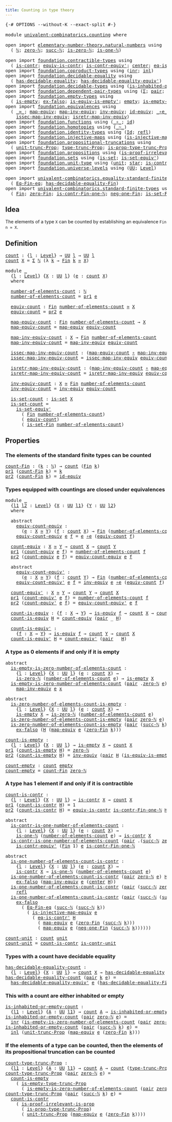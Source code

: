```yaml
---
title: Counting in type theory
---
```


<pre class="Agda"><a id="49" class="Symbol">{-#</a> <a id="53" class="Keyword">OPTIONS</a> <a id="61" class="Pragma">--without-K</a> <a id="73" class="Pragma">--exact-split</a> <a id="87" class="Symbol">#-}</a>

<a id="92" class="Keyword">module</a> <a id="99" href="univalent-combinatorics.counting.html" class="Module">univalent-combinatorics.counting</a> <a id="132" class="Keyword">where</a>

<a id="139" class="Keyword">open</a> <a id="144" class="Keyword">import</a> <a id="151" href="elementary-number-theory.natural-numbers.html" class="Module">elementary-number-theory.natural-numbers</a> <a id="192" class="Keyword">using</a>
  <a id="200" class="Symbol">(</a> <a id="202" href="elementary-number-theory.natural-numbers.html#1458" class="Datatype">ℕ</a><a id="203" class="Symbol">;</a> <a id="205" href="elementary-number-theory.natural-numbers.html#1479" class="InductiveConstructor">zero-ℕ</a><a id="211" class="Symbol">;</a> <a id="213" href="elementary-number-theory.natural-numbers.html#1492" class="InductiveConstructor">succ-ℕ</a><a id="219" class="Symbol">;</a> <a id="221" href="elementary-number-theory.natural-numbers.html#1756" class="Function">is-zero-ℕ</a><a id="230" class="Symbol">;</a> <a id="232" href="elementary-number-theory.natural-numbers.html#2001" class="Function">is-one-ℕ</a><a id="240" class="Symbol">)</a>

<a id="243" class="Keyword">open</a> <a id="248" class="Keyword">import</a> <a id="255" href="foundation.contractible-types.html" class="Module">foundation.contractible-types</a> <a id="285" class="Keyword">using</a>
  <a id="293" class="Symbol">(</a> <a id="295" href="foundation-core.contractible-types.html#1006" class="Function">is-contr</a><a id="303" class="Symbol">;</a> <a id="305" href="foundation-core.contractible-types.html#4311" class="Function">equiv-is-contr</a><a id="319" class="Symbol">;</a> <a id="321" href="foundation-core.contractible-types.html#3813" class="Function">is-contr-equiv&#39;</a><a id="336" class="Symbol">;</a> <a id="338" href="foundation-core.contractible-types.html#1098" class="Function">center</a><a id="344" class="Symbol">;</a> <a id="346" href="foundation-core.contractible-types.html#1187" class="Function">eq-is-contr&#39;</a><a id="358" class="Symbol">)</a>
<a id="360" class="Keyword">open</a> <a id="365" class="Keyword">import</a> <a id="372" href="foundation.coproduct-types.html" class="Module">foundation.coproduct-types</a> <a id="399" class="Keyword">using</a> <a id="405" class="Symbol">(</a><a id="406" href="foundation.coproduct-types.html#1276" class="InductiveConstructor">inr</a><a id="409" class="Symbol">;</a> <a id="411" href="foundation.coproduct-types.html#1253" class="InductiveConstructor">inl</a><a id="414" class="Symbol">)</a>
<a id="416" class="Keyword">open</a> <a id="421" class="Keyword">import</a> <a id="428" href="foundation.decidable-equality.html" class="Module">foundation.decidable-equality</a> <a id="458" class="Keyword">using</a>
  <a id="466" class="Symbol">(</a> <a id="468" href="foundation.decidable-equality.html#1799" class="Function">has-decidable-equality</a><a id="490" class="Symbol">;</a> <a id="492" href="foundation.decidable-equality.html#4824" class="Function">has-decidable-equality-equiv&#39;</a><a id="521" class="Symbol">)</a>
<a id="523" class="Keyword">open</a> <a id="528" class="Keyword">import</a> <a id="535" href="foundation.decidable-types.html" class="Module">foundation.decidable-types</a> <a id="562" class="Keyword">using</a> <a id="568" class="Symbol">(</a><a id="569" href="foundation.decidable-types.html#2200" class="Function">is-inhabited-or-empty</a><a id="590" class="Symbol">)</a>
<a id="592" class="Keyword">open</a> <a id="597" class="Keyword">import</a> <a id="604" href="foundation.dependent-pair-types.html" class="Module">foundation.dependent-pair-types</a> <a id="636" class="Keyword">using</a> <a id="642" class="Symbol">(</a><a id="643" href="foundation-core.dependent-pair-types.html#515" class="Record">Σ</a><a id="644" class="Symbol">;</a> <a id="646" href="foundation-core.dependent-pair-types.html#588" class="InductiveConstructor">pair</a><a id="650" class="Symbol">;</a> <a id="652" href="foundation-core.dependent-pair-types.html#605" class="Field">pr1</a><a id="655" class="Symbol">;</a> <a id="657" href="foundation-core.dependent-pair-types.html#617" class="Field">pr2</a><a id="660" class="Symbol">)</a>
<a id="662" class="Keyword">open</a> <a id="667" class="Keyword">import</a> <a id="674" href="foundation.empty-types.html" class="Module">foundation.empty-types</a> <a id="697" class="Keyword">using</a>
  <a id="705" class="Symbol">(</a> <a id="707" href="foundation-core.empty-types.html#1228" class="Function">is-empty</a><a id="715" class="Symbol">;</a> <a id="717" href="foundation-core.empty-types.html#1160" class="Function">ex-falso</a><a id="725" class="Symbol">;</a> <a id="727" href="foundation-core.empty-types.html#1986" class="Function">is-equiv-is-empty&#39;</a><a id="745" class="Symbol">;</a> <a id="747" href="foundation-core.empty-types.html#1057" class="Datatype">empty</a><a id="752" class="Symbol">;</a> <a id="754" href="foundation.empty-types.html#2474" class="Function">is-empty-type-trunc-Prop</a><a id="778" class="Symbol">)</a>
<a id="780" class="Keyword">open</a> <a id="785" class="Keyword">import</a> <a id="792" href="foundation.equivalences.html" class="Module">foundation.equivalences</a> <a id="816" class="Keyword">using</a>
  <a id="824" class="Symbol">(</a> <a id="826" href="foundation-core.equivalences.html#1621" class="Function Operator">_≃_</a><a id="829" class="Symbol">;</a> <a id="831" href="foundation-core.equivalences.html#1821" class="Function">map-equiv</a><a id="840" class="Symbol">;</a> <a id="842" href="foundation-core.equivalences.html#5036" class="Function">map-inv-equiv</a><a id="855" class="Symbol">;</a> <a id="857" href="foundation-core.equivalences.html#5721" class="Function">inv-equiv</a><a id="866" class="Symbol">;</a> <a id="868" href="foundation-core.equivalences.html#2494" class="Function">id-equiv</a><a id="876" class="Symbol">;</a> <a id="878" href="foundation-core.equivalences.html#7869" class="Function Operator">_∘e_</a><a id="882" class="Symbol">;</a> <a id="884" href="foundation-core.equivalences.html#1556" class="Function">is-equiv</a><a id="892" class="Symbol">;</a>
    <a id="898" href="foundation-core.equivalences.html#5119" class="Function">issec-map-inv-equiv</a><a id="917" class="Symbol">;</a> <a id="919" href="foundation-core.equivalences.html#5251" class="Function">isretr-map-inv-equiv</a><a id="939" class="Symbol">)</a>
<a id="941" class="Keyword">open</a> <a id="946" class="Keyword">import</a> <a id="953" href="foundation.functions.html" class="Module">foundation.functions</a> <a id="974" class="Keyword">using</a> <a id="980" class="Symbol">(</a><a id="981" href="foundation-core.functions.html#420" class="Function Operator">_∘_</a><a id="984" class="Symbol">;</a> <a id="986" href="foundation-core.functions.html#322" class="Function">id</a><a id="988" class="Symbol">)</a>
<a id="990" class="Keyword">open</a> <a id="995" class="Keyword">import</a> <a id="1002" href="foundation.homotopies.html" class="Module">foundation.homotopies</a> <a id="1024" class="Keyword">using</a> <a id="1030" class="Symbol">(</a><a id="1031" href="foundation-core.homotopies.html#627" class="Function Operator">_~_</a><a id="1034" class="Symbol">)</a>
<a id="1036" class="Keyword">open</a> <a id="1041" class="Keyword">import</a> <a id="1048" href="foundation.identity-types.html" class="Module">foundation.identity-types</a> <a id="1074" class="Keyword">using</a> <a id="1080" class="Symbol">(</a><a id="1081" href="foundation-core.identity-types.html#1767" class="Datatype">Id</a><a id="1083" class="Symbol">;</a> <a id="1085" href="foundation-core.identity-types.html#1820" class="InductiveConstructor">refl</a><a id="1089" class="Symbol">)</a>
<a id="1091" class="Keyword">open</a> <a id="1096" class="Keyword">import</a> <a id="1103" href="foundation.injective-maps.html" class="Module">foundation.injective-maps</a> <a id="1129" class="Keyword">using</a> <a id="1135" class="Symbol">(</a><a id="1136" href="foundation.injective-maps.html#2997" class="Function">is-injective-map-equiv</a><a id="1158" class="Symbol">)</a>
<a id="1160" class="Keyword">open</a> <a id="1165" class="Keyword">import</a> <a id="1172" href="foundation.propositional-truncations.html" class="Module">foundation.propositional-truncations</a> <a id="1209" class="Keyword">using</a>
  <a id="1217" class="Symbol">(</a> <a id="1219" href="foundation.propositional-truncations.html#2132" class="Function">unit-trunc-Prop</a><a id="1234" class="Symbol">;</a> <a id="1236" href="foundation.propositional-truncations.html#2048" class="Function">type-trunc-Prop</a><a id="1251" class="Symbol">;</a> <a id="1253" href="foundation.propositional-truncations.html#2227" class="Function">is-prop-type-trunc-Prop</a><a id="1276" class="Symbol">)</a>
<a id="1278" class="Keyword">open</a> <a id="1283" class="Keyword">import</a> <a id="1290" href="foundation.propositions.html" class="Module">foundation.propositions</a> <a id="1314" class="Keyword">using</a> <a id="1320" class="Symbol">(</a><a id="1321" href="foundation-core.propositions.html#3047" class="Function">is-proof-irrelevant-is-prop</a><a id="1348" class="Symbol">)</a>
<a id="1350" class="Keyword">open</a> <a id="1355" class="Keyword">import</a> <a id="1362" href="foundation.sets.html" class="Module">foundation.sets</a> <a id="1378" class="Keyword">using</a> <a id="1384" class="Symbol">(</a><a id="1385" href="foundation-core.sets.html#1113" class="Function">is-set</a><a id="1391" class="Symbol">;</a> <a id="1393" href="foundation-core.sets.html#3723" class="Function">is-set-equiv&#39;</a><a id="1406" class="Symbol">)</a>
<a id="1408" class="Keyword">open</a> <a id="1413" class="Keyword">import</a> <a id="1420" href="foundation.unit-type.html" class="Module">foundation.unit-type</a> <a id="1441" class="Keyword">using</a> <a id="1447" class="Symbol">(</a><a id="1448" href="foundation.unit-type.html#1084" class="Datatype">unit</a><a id="1452" class="Symbol">;</a> <a id="1454" href="foundation.unit-type.html#1108" class="InductiveConstructor">star</a><a id="1458" class="Symbol">;</a> <a id="1460" href="foundation.unit-type.html#2024" class="Function">is-contr-unit</a><a id="1473" class="Symbol">)</a>
<a id="1475" class="Keyword">open</a> <a id="1480" class="Keyword">import</a> <a id="1487" href="foundation.universe-levels.html" class="Module">foundation.universe-levels</a> <a id="1514" class="Keyword">using</a> <a id="1520" class="Symbol">(</a><a id="1521" href="foundation-core.universe-levels.html#235" class="Primitive">UU</a><a id="1523" class="Symbol">;</a> <a id="1525" href="Agda.Primitive.html#597" class="Postulate">Level</a><a id="1530" class="Symbol">)</a>

<a id="1533" class="Keyword">open</a> <a id="1538" class="Keyword">import</a> <a id="1545" href="univalent-combinatorics.equality-standard-finite-types.html" class="Module">univalent-combinatorics.equality-standard-finite-types</a> <a id="1600" class="Keyword">using</a>
  <a id="1608" class="Symbol">(</a> <a id="1610" href="univalent-combinatorics.equality-standard-finite-types.html#2359" class="Function">Eq-Fin-eq</a><a id="1619" class="Symbol">;</a> <a id="1621" href="univalent-combinatorics.equality-standard-finite-types.html#2986" class="Function">has-decidable-equality-Fin</a><a id="1647" class="Symbol">)</a>
<a id="1649" class="Keyword">open</a> <a id="1654" class="Keyword">import</a> <a id="1661" href="univalent-combinatorics.standard-finite-types.html" class="Module">univalent-combinatorics.standard-finite-types</a> <a id="1707" class="Keyword">using</a>
  <a id="1715" class="Symbol">(</a> <a id="1717" href="univalent-combinatorics.standard-finite-types.html#2523" class="Function">Fin</a><a id="1720" class="Symbol">;</a> <a id="1722" href="univalent-combinatorics.standard-finite-types.html#7693" class="Function">zero-Fin</a><a id="1730" class="Symbol">;</a> <a id="1732" href="univalent-combinatorics.standard-finite-types.html#4983" class="Function">is-contr-Fin-one-ℕ</a><a id="1750" class="Symbol">;</a> <a id="1752" href="univalent-combinatorics.standard-finite-types.html#2842" class="Function">neg-one-Fin</a><a id="1763" class="Symbol">;</a> <a id="1765" href="univalent-combinatorics.standard-finite-types.html#2572" class="Function">is-set-Fin</a><a id="1775" class="Symbol">)</a>
</pre>
## Idea

The elements of a type `X` can be counted by establishing an equivalence `Fin n ≃ X`.

## Definition

<pre class="Agda"><a id="count"></a><a id="1901" href="univalent-combinatorics.counting.html#1901" class="Function">count</a> <a id="1907" class="Symbol">:</a> <a id="1909" class="Symbol">{</a><a id="1910" href="univalent-combinatorics.counting.html#1910" class="Bound">l</a> <a id="1912" class="Symbol">:</a> <a id="1914" href="Agda.Primitive.html#597" class="Postulate">Level</a><a id="1919" class="Symbol">}</a> <a id="1921" class="Symbol">→</a> <a id="1923" href="foundation-core.universe-levels.html#235" class="Primitive">UU</a> <a id="1926" href="univalent-combinatorics.counting.html#1910" class="Bound">l</a> <a id="1928" class="Symbol">→</a> <a id="1930" href="foundation-core.universe-levels.html#235" class="Primitive">UU</a> <a id="1933" href="univalent-combinatorics.counting.html#1910" class="Bound">l</a>
<a id="1935" href="univalent-combinatorics.counting.html#1901" class="Function">count</a> <a id="1941" href="univalent-combinatorics.counting.html#1941" class="Bound">X</a> <a id="1943" class="Symbol">=</a> <a id="1945" href="foundation-core.dependent-pair-types.html#515" class="Record">Σ</a> <a id="1947" href="elementary-number-theory.natural-numbers.html#1458" class="Datatype">ℕ</a> <a id="1949" class="Symbol">(λ</a> <a id="1952" href="univalent-combinatorics.counting.html#1952" class="Bound">k</a> <a id="1954" class="Symbol">→</a> <a id="1956" href="univalent-combinatorics.standard-finite-types.html#2523" class="Function">Fin</a> <a id="1960" href="univalent-combinatorics.counting.html#1952" class="Bound">k</a> <a id="1962" href="foundation-core.equivalences.html#1621" class="Function Operator">≃</a> <a id="1964" href="univalent-combinatorics.counting.html#1941" class="Bound">X</a><a id="1965" class="Symbol">)</a>

<a id="1968" class="Keyword">module</a> <a id="1975" href="univalent-combinatorics.counting.html#1975" class="Module">_</a>
  <a id="1979" class="Symbol">{</a><a id="1980" href="univalent-combinatorics.counting.html#1980" class="Bound">l</a> <a id="1982" class="Symbol">:</a> <a id="1984" href="Agda.Primitive.html#597" class="Postulate">Level</a><a id="1989" class="Symbol">}</a> <a id="1991" class="Symbol">{</a><a id="1992" href="univalent-combinatorics.counting.html#1992" class="Bound">X</a> <a id="1994" class="Symbol">:</a> <a id="1996" href="foundation-core.universe-levels.html#235" class="Primitive">UU</a> <a id="1999" href="univalent-combinatorics.counting.html#1980" class="Bound">l</a><a id="2000" class="Symbol">}</a> <a id="2002" class="Symbol">(</a><a id="2003" href="univalent-combinatorics.counting.html#2003" class="Bound">e</a> <a id="2005" class="Symbol">:</a> <a id="2007" href="univalent-combinatorics.counting.html#1901" class="Function">count</a> <a id="2013" href="univalent-combinatorics.counting.html#1992" class="Bound">X</a><a id="2014" class="Symbol">)</a>
  <a id="2018" class="Keyword">where</a>
  
  <a id="2029" href="univalent-combinatorics.counting.html#2029" class="Function">number-of-elements-count</a> <a id="2054" class="Symbol">:</a> <a id="2056" href="elementary-number-theory.natural-numbers.html#1458" class="Datatype">ℕ</a>
  <a id="2060" href="univalent-combinatorics.counting.html#2029" class="Function">number-of-elements-count</a> <a id="2085" class="Symbol">=</a> <a id="2087" href="foundation-core.dependent-pair-types.html#605" class="Field">pr1</a> <a id="2091" href="univalent-combinatorics.counting.html#2003" class="Bound">e</a>
  
  <a id="2098" href="univalent-combinatorics.counting.html#2098" class="Function">equiv-count</a> <a id="2110" class="Symbol">:</a> <a id="2112" href="univalent-combinatorics.standard-finite-types.html#2523" class="Function">Fin</a> <a id="2116" href="univalent-combinatorics.counting.html#2029" class="Function">number-of-elements-count</a> <a id="2141" href="foundation-core.equivalences.html#1621" class="Function Operator">≃</a> <a id="2143" href="univalent-combinatorics.counting.html#1992" class="Bound">X</a>
  <a id="2147" href="univalent-combinatorics.counting.html#2098" class="Function">equiv-count</a> <a id="2159" class="Symbol">=</a> <a id="2161" href="foundation-core.dependent-pair-types.html#617" class="Field">pr2</a> <a id="2165" href="univalent-combinatorics.counting.html#2003" class="Bound">e</a>
  
  <a id="2172" href="univalent-combinatorics.counting.html#2172" class="Function">map-equiv-count</a> <a id="2188" class="Symbol">:</a> <a id="2190" href="univalent-combinatorics.standard-finite-types.html#2523" class="Function">Fin</a> <a id="2194" href="univalent-combinatorics.counting.html#2029" class="Function">number-of-elements-count</a> <a id="2219" class="Symbol">→</a> <a id="2221" href="univalent-combinatorics.counting.html#1992" class="Bound">X</a>
  <a id="2225" href="univalent-combinatorics.counting.html#2172" class="Function">map-equiv-count</a> <a id="2241" class="Symbol">=</a> <a id="2243" href="foundation-core.equivalences.html#1821" class="Function">map-equiv</a> <a id="2253" href="univalent-combinatorics.counting.html#2098" class="Function">equiv-count</a>
  
  <a id="2270" href="univalent-combinatorics.counting.html#2270" class="Function">map-inv-equiv-count</a> <a id="2290" class="Symbol">:</a> <a id="2292" href="univalent-combinatorics.counting.html#1992" class="Bound">X</a> <a id="2294" class="Symbol">→</a> <a id="2296" href="univalent-combinatorics.standard-finite-types.html#2523" class="Function">Fin</a> <a id="2300" href="univalent-combinatorics.counting.html#2029" class="Function">number-of-elements-count</a>
  <a id="2327" href="univalent-combinatorics.counting.html#2270" class="Function">map-inv-equiv-count</a> <a id="2347" class="Symbol">=</a> <a id="2349" href="foundation-core.equivalences.html#5036" class="Function">map-inv-equiv</a> <a id="2363" href="univalent-combinatorics.counting.html#2098" class="Function">equiv-count</a>

  <a id="2378" href="univalent-combinatorics.counting.html#2378" class="Function">issec-map-inv-equiv-count</a> <a id="2404" class="Symbol">:</a> <a id="2406" class="Symbol">(</a><a id="2407" href="univalent-combinatorics.counting.html#2172" class="Function">map-equiv-count</a> <a id="2423" href="foundation-core.functions.html#420" class="Function Operator">∘</a> <a id="2425" href="univalent-combinatorics.counting.html#2270" class="Function">map-inv-equiv-count</a><a id="2444" class="Symbol">)</a> <a id="2446" href="foundation-core.homotopies.html#627" class="Function Operator">~</a> <a id="2448" href="foundation-core.functions.html#322" class="Function">id</a>
  <a id="2453" href="univalent-combinatorics.counting.html#2378" class="Function">issec-map-inv-equiv-count</a> <a id="2479" class="Symbol">=</a> <a id="2481" href="foundation-core.equivalences.html#5119" class="Function">issec-map-inv-equiv</a> <a id="2501" href="univalent-combinatorics.counting.html#2098" class="Function">equiv-count</a>

  <a id="2516" href="univalent-combinatorics.counting.html#2516" class="Function">isretr-map-inv-equiv-count</a> <a id="2543" class="Symbol">:</a> <a id="2545" class="Symbol">(</a><a id="2546" href="univalent-combinatorics.counting.html#2270" class="Function">map-inv-equiv-count</a> <a id="2566" href="foundation-core.functions.html#420" class="Function Operator">∘</a> <a id="2568" href="univalent-combinatorics.counting.html#2172" class="Function">map-equiv-count</a><a id="2583" class="Symbol">)</a> <a id="2585" href="foundation-core.homotopies.html#627" class="Function Operator">~</a> <a id="2587" href="foundation-core.functions.html#322" class="Function">id</a>
  <a id="2592" href="univalent-combinatorics.counting.html#2516" class="Function">isretr-map-inv-equiv-count</a> <a id="2619" class="Symbol">=</a> <a id="2621" href="foundation-core.equivalences.html#5251" class="Function">isretr-map-inv-equiv</a> <a id="2642" href="univalent-combinatorics.counting.html#2098" class="Function">equiv-count</a>
  
  <a id="2659" href="univalent-combinatorics.counting.html#2659" class="Function">inv-equiv-count</a> <a id="2675" class="Symbol">:</a> <a id="2677" href="univalent-combinatorics.counting.html#1992" class="Bound">X</a> <a id="2679" href="foundation-core.equivalences.html#1621" class="Function Operator">≃</a> <a id="2681" href="univalent-combinatorics.standard-finite-types.html#2523" class="Function">Fin</a> <a id="2685" href="univalent-combinatorics.counting.html#2029" class="Function">number-of-elements-count</a>
  <a id="2712" href="univalent-combinatorics.counting.html#2659" class="Function">inv-equiv-count</a> <a id="2728" class="Symbol">=</a> <a id="2730" href="foundation-core.equivalences.html#5721" class="Function">inv-equiv</a> <a id="2740" href="univalent-combinatorics.counting.html#2098" class="Function">equiv-count</a>
  
  <a id="2757" href="univalent-combinatorics.counting.html#2757" class="Function">is-set-count</a> <a id="2770" class="Symbol">:</a> <a id="2772" href="foundation-core.sets.html#1113" class="Function">is-set</a> <a id="2779" href="univalent-combinatorics.counting.html#1992" class="Bound">X</a>
  <a id="2783" href="univalent-combinatorics.counting.html#2757" class="Function">is-set-count</a> <a id="2796" class="Symbol">=</a>
    <a id="2802" href="foundation-core.sets.html#3723" class="Function">is-set-equiv&#39;</a>
      <a id="2822" class="Symbol">(</a> <a id="2824" href="univalent-combinatorics.standard-finite-types.html#2523" class="Function">Fin</a> <a id="2828" href="univalent-combinatorics.counting.html#2029" class="Function">number-of-elements-count</a><a id="2852" class="Symbol">)</a>
      <a id="2860" class="Symbol">(</a> <a id="2862" href="univalent-combinatorics.counting.html#2098" class="Function">equiv-count</a><a id="2873" class="Symbol">)</a>
      <a id="2881" class="Symbol">(</a> <a id="2883" href="univalent-combinatorics.standard-finite-types.html#2572" class="Function">is-set-Fin</a> <a id="2894" href="univalent-combinatorics.counting.html#2029" class="Function">number-of-elements-count</a><a id="2918" class="Symbol">)</a>
</pre>
## Properties

### The elements of the standard finite types can be counted

<pre class="Agda"><a id="count-Fin"></a><a id="3010" href="univalent-combinatorics.counting.html#3010" class="Function">count-Fin</a> <a id="3020" class="Symbol">:</a> <a id="3022" class="Symbol">(</a><a id="3023" href="univalent-combinatorics.counting.html#3023" class="Bound">k</a> <a id="3025" class="Symbol">:</a> <a id="3027" href="elementary-number-theory.natural-numbers.html#1458" class="Datatype">ℕ</a><a id="3028" class="Symbol">)</a> <a id="3030" class="Symbol">→</a> <a id="3032" href="univalent-combinatorics.counting.html#1901" class="Function">count</a> <a id="3038" class="Symbol">(</a><a id="3039" href="univalent-combinatorics.standard-finite-types.html#2523" class="Function">Fin</a> <a id="3043" href="univalent-combinatorics.counting.html#3023" class="Bound">k</a><a id="3044" class="Symbol">)</a>
<a id="3046" href="foundation-core.dependent-pair-types.html#605" class="Field">pr1</a> <a id="3050" class="Symbol">(</a><a id="3051" href="univalent-combinatorics.counting.html#3010" class="Function">count-Fin</a> <a id="3061" href="univalent-combinatorics.counting.html#3061" class="Bound">k</a><a id="3062" class="Symbol">)</a> <a id="3064" class="Symbol">=</a> <a id="3066" href="univalent-combinatorics.counting.html#3061" class="Bound">k</a>
<a id="3068" href="foundation-core.dependent-pair-types.html#617" class="Field">pr2</a> <a id="3072" class="Symbol">(</a><a id="3073" href="univalent-combinatorics.counting.html#3010" class="Function">count-Fin</a> <a id="3083" href="univalent-combinatorics.counting.html#3083" class="Bound">k</a><a id="3084" class="Symbol">)</a> <a id="3086" class="Symbol">=</a> <a id="3088" href="foundation-core.equivalences.html#2494" class="Function">id-equiv</a>
</pre>
### Types equipped with countings are closed under equivalences

<pre class="Agda"><a id="3175" class="Keyword">module</a> <a id="3182" href="univalent-combinatorics.counting.html#3182" class="Module">_</a>
  <a id="3186" class="Symbol">{</a><a id="3187" href="univalent-combinatorics.counting.html#3187" class="Bound">l1</a> <a id="3190" href="univalent-combinatorics.counting.html#3190" class="Bound">l2</a> <a id="3193" class="Symbol">:</a> <a id="3195" href="Agda.Primitive.html#597" class="Postulate">Level</a><a id="3200" class="Symbol">}</a> <a id="3202" class="Symbol">{</a><a id="3203" href="univalent-combinatorics.counting.html#3203" class="Bound">X</a> <a id="3205" class="Symbol">:</a> <a id="3207" href="foundation-core.universe-levels.html#235" class="Primitive">UU</a> <a id="3210" href="univalent-combinatorics.counting.html#3187" class="Bound">l1</a><a id="3212" class="Symbol">}</a> <a id="3214" class="Symbol">{</a><a id="3215" href="univalent-combinatorics.counting.html#3215" class="Bound">Y</a> <a id="3217" class="Symbol">:</a> <a id="3219" href="foundation-core.universe-levels.html#235" class="Primitive">UU</a> <a id="3222" href="univalent-combinatorics.counting.html#3190" class="Bound">l2</a><a id="3224" class="Symbol">}</a>
  <a id="3228" class="Keyword">where</a>
  
  <a id="3239" class="Keyword">abstract</a>
    <a id="3252" href="univalent-combinatorics.counting.html#3252" class="Function">equiv-count-equiv</a> <a id="3270" class="Symbol">:</a>
      <a id="3278" class="Symbol">(</a><a id="3279" href="univalent-combinatorics.counting.html#3279" class="Bound">e</a> <a id="3281" class="Symbol">:</a> <a id="3283" href="univalent-combinatorics.counting.html#3203" class="Bound">X</a> <a id="3285" href="foundation-core.equivalences.html#1621" class="Function Operator">≃</a> <a id="3287" href="univalent-combinatorics.counting.html#3215" class="Bound">Y</a><a id="3288" class="Symbol">)</a> <a id="3290" class="Symbol">(</a><a id="3291" href="univalent-combinatorics.counting.html#3291" class="Bound">f</a> <a id="3293" class="Symbol">:</a> <a id="3295" href="univalent-combinatorics.counting.html#1901" class="Function">count</a> <a id="3301" href="univalent-combinatorics.counting.html#3203" class="Bound">X</a><a id="3302" class="Symbol">)</a> <a id="3304" class="Symbol">→</a> <a id="3306" href="univalent-combinatorics.standard-finite-types.html#2523" class="Function">Fin</a> <a id="3310" class="Symbol">(</a><a id="3311" href="univalent-combinatorics.counting.html#2029" class="Function">number-of-elements-count</a> <a id="3336" href="univalent-combinatorics.counting.html#3291" class="Bound">f</a><a id="3337" class="Symbol">)</a> <a id="3339" href="foundation-core.equivalences.html#1621" class="Function Operator">≃</a> <a id="3341" href="univalent-combinatorics.counting.html#3215" class="Bound">Y</a>
    <a id="3347" href="univalent-combinatorics.counting.html#3252" class="Function">equiv-count-equiv</a> <a id="3365" href="univalent-combinatorics.counting.html#3365" class="Bound">e</a> <a id="3367" href="univalent-combinatorics.counting.html#3367" class="Bound">f</a> <a id="3369" class="Symbol">=</a> <a id="3371" href="univalent-combinatorics.counting.html#3365" class="Bound">e</a> <a id="3373" href="foundation-core.equivalences.html#7869" class="Function Operator">∘e</a> <a id="3376" class="Symbol">(</a><a id="3377" href="univalent-combinatorics.counting.html#2098" class="Function">equiv-count</a> <a id="3389" href="univalent-combinatorics.counting.html#3367" class="Bound">f</a><a id="3390" class="Symbol">)</a>

  <a id="3395" href="univalent-combinatorics.counting.html#3395" class="Function">count-equiv</a> <a id="3407" class="Symbol">:</a> <a id="3409" href="univalent-combinatorics.counting.html#3203" class="Bound">X</a> <a id="3411" href="foundation-core.equivalences.html#1621" class="Function Operator">≃</a> <a id="3413" href="univalent-combinatorics.counting.html#3215" class="Bound">Y</a> <a id="3415" class="Symbol">→</a> <a id="3417" href="univalent-combinatorics.counting.html#1901" class="Function">count</a> <a id="3423" href="univalent-combinatorics.counting.html#3203" class="Bound">X</a> <a id="3425" class="Symbol">→</a> <a id="3427" href="univalent-combinatorics.counting.html#1901" class="Function">count</a> <a id="3433" href="univalent-combinatorics.counting.html#3215" class="Bound">Y</a>
  <a id="3437" href="foundation-core.dependent-pair-types.html#605" class="Field">pr1</a> <a id="3441" class="Symbol">(</a><a id="3442" href="univalent-combinatorics.counting.html#3395" class="Function">count-equiv</a> <a id="3454" href="univalent-combinatorics.counting.html#3454" class="Bound">e</a> <a id="3456" href="univalent-combinatorics.counting.html#3456" class="Bound">f</a><a id="3457" class="Symbol">)</a> <a id="3459" class="Symbol">=</a> <a id="3461" href="univalent-combinatorics.counting.html#2029" class="Function">number-of-elements-count</a> <a id="3486" href="univalent-combinatorics.counting.html#3456" class="Bound">f</a>
  <a id="3490" href="foundation-core.dependent-pair-types.html#617" class="Field">pr2</a> <a id="3494" class="Symbol">(</a><a id="3495" href="univalent-combinatorics.counting.html#3395" class="Function">count-equiv</a> <a id="3507" href="univalent-combinatorics.counting.html#3507" class="Bound">e</a> <a id="3509" href="univalent-combinatorics.counting.html#3509" class="Bound">f</a><a id="3510" class="Symbol">)</a> <a id="3512" class="Symbol">=</a> <a id="3514" href="univalent-combinatorics.counting.html#3252" class="Function">equiv-count-equiv</a> <a id="3532" href="univalent-combinatorics.counting.html#3507" class="Bound">e</a> <a id="3534" href="univalent-combinatorics.counting.html#3509" class="Bound">f</a>

  <a id="3539" class="Keyword">abstract</a>
    <a id="3552" href="univalent-combinatorics.counting.html#3552" class="Function">equiv-count-equiv&#39;</a> <a id="3571" class="Symbol">:</a>
      <a id="3579" class="Symbol">(</a><a id="3580" href="univalent-combinatorics.counting.html#3580" class="Bound">e</a> <a id="3582" class="Symbol">:</a> <a id="3584" href="univalent-combinatorics.counting.html#3203" class="Bound">X</a> <a id="3586" href="foundation-core.equivalences.html#1621" class="Function Operator">≃</a> <a id="3588" href="univalent-combinatorics.counting.html#3215" class="Bound">Y</a><a id="3589" class="Symbol">)</a> <a id="3591" class="Symbol">(</a><a id="3592" href="univalent-combinatorics.counting.html#3592" class="Bound">f</a> <a id="3594" class="Symbol">:</a> <a id="3596" href="univalent-combinatorics.counting.html#1901" class="Function">count</a> <a id="3602" href="univalent-combinatorics.counting.html#3215" class="Bound">Y</a><a id="3603" class="Symbol">)</a> <a id="3605" class="Symbol">→</a> <a id="3607" href="univalent-combinatorics.standard-finite-types.html#2523" class="Function">Fin</a> <a id="3611" class="Symbol">(</a><a id="3612" href="univalent-combinatorics.counting.html#2029" class="Function">number-of-elements-count</a> <a id="3637" href="univalent-combinatorics.counting.html#3592" class="Bound">f</a><a id="3638" class="Symbol">)</a> <a id="3640" href="foundation-core.equivalences.html#1621" class="Function Operator">≃</a> <a id="3642" href="univalent-combinatorics.counting.html#3203" class="Bound">X</a>
    <a id="3648" href="univalent-combinatorics.counting.html#3552" class="Function">equiv-count-equiv&#39;</a> <a id="3667" href="univalent-combinatorics.counting.html#3667" class="Bound">e</a> <a id="3669" href="univalent-combinatorics.counting.html#3669" class="Bound">f</a> <a id="3671" class="Symbol">=</a> <a id="3673" href="foundation-core.equivalences.html#5721" class="Function">inv-equiv</a> <a id="3683" href="univalent-combinatorics.counting.html#3667" class="Bound">e</a> <a id="3685" href="foundation-core.equivalences.html#7869" class="Function Operator">∘e</a> <a id="3688" class="Symbol">(</a><a id="3689" href="univalent-combinatorics.counting.html#2098" class="Function">equiv-count</a> <a id="3701" href="univalent-combinatorics.counting.html#3669" class="Bound">f</a><a id="3702" class="Symbol">)</a>
  
  <a id="3709" href="univalent-combinatorics.counting.html#3709" class="Function">count-equiv&#39;</a> <a id="3722" class="Symbol">:</a> <a id="3724" href="univalent-combinatorics.counting.html#3203" class="Bound">X</a> <a id="3726" href="foundation-core.equivalences.html#1621" class="Function Operator">≃</a> <a id="3728" href="univalent-combinatorics.counting.html#3215" class="Bound">Y</a> <a id="3730" class="Symbol">→</a> <a id="3732" href="univalent-combinatorics.counting.html#1901" class="Function">count</a> <a id="3738" href="univalent-combinatorics.counting.html#3215" class="Bound">Y</a> <a id="3740" class="Symbol">→</a> <a id="3742" href="univalent-combinatorics.counting.html#1901" class="Function">count</a> <a id="3748" href="univalent-combinatorics.counting.html#3203" class="Bound">X</a>
  <a id="3752" href="foundation-core.dependent-pair-types.html#605" class="Field">pr1</a> <a id="3756" class="Symbol">(</a><a id="3757" href="univalent-combinatorics.counting.html#3709" class="Function">count-equiv&#39;</a> <a id="3770" href="univalent-combinatorics.counting.html#3770" class="Bound">e</a> <a id="3772" href="univalent-combinatorics.counting.html#3772" class="Bound">f</a><a id="3773" class="Symbol">)</a> <a id="3775" class="Symbol">=</a> <a id="3777" href="univalent-combinatorics.counting.html#2029" class="Function">number-of-elements-count</a> <a id="3802" href="univalent-combinatorics.counting.html#3772" class="Bound">f</a>
  <a id="3806" href="foundation-core.dependent-pair-types.html#617" class="Field">pr2</a> <a id="3810" class="Symbol">(</a><a id="3811" href="univalent-combinatorics.counting.html#3709" class="Function">count-equiv&#39;</a> <a id="3824" href="univalent-combinatorics.counting.html#3824" class="Bound">e</a> <a id="3826" href="univalent-combinatorics.counting.html#3826" class="Bound">f</a><a id="3827" class="Symbol">)</a> <a id="3829" class="Symbol">=</a> <a id="3831" href="univalent-combinatorics.counting.html#3552" class="Function">equiv-count-equiv&#39;</a> <a id="3850" href="univalent-combinatorics.counting.html#3824" class="Bound">e</a> <a id="3852" href="univalent-combinatorics.counting.html#3826" class="Bound">f</a>
  
  <a id="3859" href="univalent-combinatorics.counting.html#3859" class="Function">count-is-equiv</a> <a id="3874" class="Symbol">:</a> <a id="3876" class="Symbol">{</a><a id="3877" href="univalent-combinatorics.counting.html#3877" class="Bound">f</a> <a id="3879" class="Symbol">:</a> <a id="3881" href="univalent-combinatorics.counting.html#3203" class="Bound">X</a> <a id="3883" class="Symbol">→</a> <a id="3885" href="univalent-combinatorics.counting.html#3215" class="Bound">Y</a><a id="3886" class="Symbol">}</a> <a id="3888" class="Symbol">→</a> <a id="3890" href="foundation-core.equivalences.html#1556" class="Function">is-equiv</a> <a id="3899" href="univalent-combinatorics.counting.html#3877" class="Bound">f</a> <a id="3901" class="Symbol">→</a> <a id="3903" href="univalent-combinatorics.counting.html#1901" class="Function">count</a> <a id="3909" href="univalent-combinatorics.counting.html#3203" class="Bound">X</a> <a id="3911" class="Symbol">→</a> <a id="3913" href="univalent-combinatorics.counting.html#1901" class="Function">count</a> <a id="3919" href="univalent-combinatorics.counting.html#3215" class="Bound">Y</a>
  <a id="3923" href="univalent-combinatorics.counting.html#3859" class="Function">count-is-equiv</a> <a id="3938" href="univalent-combinatorics.counting.html#3938" class="Bound">H</a> <a id="3940" class="Symbol">=</a> <a id="3942" href="univalent-combinatorics.counting.html#3395" class="Function">count-equiv</a> <a id="3954" class="Symbol">(</a><a id="3955" href="foundation-core.dependent-pair-types.html#588" class="InductiveConstructor">pair</a> <a id="3960" class="Symbol">_</a> <a id="3962" href="univalent-combinatorics.counting.html#3938" class="Bound">H</a><a id="3963" class="Symbol">)</a>
  
  <a id="3970" href="univalent-combinatorics.counting.html#3970" class="Function">count-is-equiv&#39;</a> <a id="3986" class="Symbol">:</a>
    <a id="3992" class="Symbol">{</a><a id="3993" href="univalent-combinatorics.counting.html#3993" class="Bound">f</a> <a id="3995" class="Symbol">:</a> <a id="3997" href="univalent-combinatorics.counting.html#3203" class="Bound">X</a> <a id="3999" class="Symbol">→</a> <a id="4001" href="univalent-combinatorics.counting.html#3215" class="Bound">Y</a><a id="4002" class="Symbol">}</a> <a id="4004" class="Symbol">→</a> <a id="4006" href="foundation-core.equivalences.html#1556" class="Function">is-equiv</a> <a id="4015" href="univalent-combinatorics.counting.html#3993" class="Bound">f</a> <a id="4017" class="Symbol">→</a> <a id="4019" href="univalent-combinatorics.counting.html#1901" class="Function">count</a> <a id="4025" href="univalent-combinatorics.counting.html#3215" class="Bound">Y</a> <a id="4027" class="Symbol">→</a> <a id="4029" href="univalent-combinatorics.counting.html#1901" class="Function">count</a> <a id="4035" href="univalent-combinatorics.counting.html#3203" class="Bound">X</a>
  <a id="4039" href="univalent-combinatorics.counting.html#3970" class="Function">count-is-equiv&#39;</a> <a id="4055" href="univalent-combinatorics.counting.html#4055" class="Bound">H</a> <a id="4057" class="Symbol">=</a> <a id="4059" href="univalent-combinatorics.counting.html#3709" class="Function">count-equiv&#39;</a> <a id="4072" class="Symbol">(</a><a id="4073" href="foundation-core.dependent-pair-types.html#588" class="InductiveConstructor">pair</a> <a id="4078" class="Symbol">_</a> <a id="4080" href="univalent-combinatorics.counting.html#4055" class="Bound">H</a><a id="4081" class="Symbol">)</a>
</pre>
### A type as 0 elements if and only if it is empty

<pre class="Agda"><a id="4149" class="Keyword">abstract</a>
  <a id="is-empty-is-zero-number-of-elements-count"></a><a id="4160" href="univalent-combinatorics.counting.html#4160" class="Function">is-empty-is-zero-number-of-elements-count</a> <a id="4202" class="Symbol">:</a>
    <a id="4208" class="Symbol">{</a><a id="4209" href="univalent-combinatorics.counting.html#4209" class="Bound">l</a> <a id="4211" class="Symbol">:</a> <a id="4213" href="Agda.Primitive.html#597" class="Postulate">Level</a><a id="4218" class="Symbol">}</a> <a id="4220" class="Symbol">{</a><a id="4221" href="univalent-combinatorics.counting.html#4221" class="Bound">X</a> <a id="4223" class="Symbol">:</a> <a id="4225" href="foundation-core.universe-levels.html#235" class="Primitive">UU</a> <a id="4228" href="univalent-combinatorics.counting.html#4209" class="Bound">l</a><a id="4229" class="Symbol">}</a> <a id="4231" class="Symbol">(</a><a id="4232" href="univalent-combinatorics.counting.html#4232" class="Bound">e</a> <a id="4234" class="Symbol">:</a> <a id="4236" href="univalent-combinatorics.counting.html#1901" class="Function">count</a> <a id="4242" href="univalent-combinatorics.counting.html#4221" class="Bound">X</a><a id="4243" class="Symbol">)</a> <a id="4245" class="Symbol">→</a>
    <a id="4251" href="elementary-number-theory.natural-numbers.html#1756" class="Function">is-zero-ℕ</a> <a id="4261" class="Symbol">(</a><a id="4262" href="univalent-combinatorics.counting.html#2029" class="Function">number-of-elements-count</a> <a id="4287" href="univalent-combinatorics.counting.html#4232" class="Bound">e</a><a id="4288" class="Symbol">)</a> <a id="4290" class="Symbol">→</a> <a id="4292" href="foundation-core.empty-types.html#1228" class="Function">is-empty</a> <a id="4301" href="univalent-combinatorics.counting.html#4221" class="Bound">X</a>
  <a id="4305" href="univalent-combinatorics.counting.html#4160" class="Function">is-empty-is-zero-number-of-elements-count</a> <a id="4347" class="Symbol">(</a><a id="4348" href="foundation-core.dependent-pair-types.html#588" class="InductiveConstructor">pair</a> <a id="4353" class="DottedPattern Symbol">.</a><a id="4354" href="elementary-number-theory.natural-numbers.html#1479" class="DottedPattern InductiveConstructor">zero-ℕ</a> <a id="4361" href="univalent-combinatorics.counting.html#4361" class="Bound">e</a><a id="4362" class="Symbol">)</a> <a id="4364" href="foundation-core.identity-types.html#1820" class="InductiveConstructor">refl</a> <a id="4369" href="univalent-combinatorics.counting.html#4369" class="Bound">x</a> <a id="4371" class="Symbol">=</a>
    <a id="4377" href="foundation-core.equivalences.html#5036" class="Function">map-inv-equiv</a> <a id="4391" href="univalent-combinatorics.counting.html#4361" class="Bound">e</a> <a id="4393" href="univalent-combinatorics.counting.html#4369" class="Bound">x</a>

<a id="4396" class="Keyword">abstract</a>
  <a id="is-zero-number-of-elements-count-is-empty"></a><a id="4407" href="univalent-combinatorics.counting.html#4407" class="Function">is-zero-number-of-elements-count-is-empty</a> <a id="4449" class="Symbol">:</a>
    <a id="4455" class="Symbol">{</a><a id="4456" href="univalent-combinatorics.counting.html#4456" class="Bound">l</a> <a id="4458" class="Symbol">:</a> <a id="4460" href="Agda.Primitive.html#597" class="Postulate">Level</a><a id="4465" class="Symbol">}</a> <a id="4467" class="Symbol">{</a><a id="4468" href="univalent-combinatorics.counting.html#4468" class="Bound">X</a> <a id="4470" class="Symbol">:</a> <a id="4472" href="foundation-core.universe-levels.html#235" class="Primitive">UU</a> <a id="4475" href="univalent-combinatorics.counting.html#4456" class="Bound">l</a><a id="4476" class="Symbol">}</a> <a id="4478" class="Symbol">(</a><a id="4479" href="univalent-combinatorics.counting.html#4479" class="Bound">e</a> <a id="4481" class="Symbol">:</a> <a id="4483" href="univalent-combinatorics.counting.html#1901" class="Function">count</a> <a id="4489" href="univalent-combinatorics.counting.html#4468" class="Bound">X</a><a id="4490" class="Symbol">)</a> <a id="4492" class="Symbol">→</a>
    <a id="4498" href="foundation-core.empty-types.html#1228" class="Function">is-empty</a> <a id="4507" href="univalent-combinatorics.counting.html#4468" class="Bound">X</a> <a id="4509" class="Symbol">→</a> <a id="4511" href="elementary-number-theory.natural-numbers.html#1756" class="Function">is-zero-ℕ</a> <a id="4521" class="Symbol">(</a><a id="4522" href="univalent-combinatorics.counting.html#2029" class="Function">number-of-elements-count</a> <a id="4547" href="univalent-combinatorics.counting.html#4479" class="Bound">e</a><a id="4548" class="Symbol">)</a>
  <a id="4552" href="univalent-combinatorics.counting.html#4407" class="Function">is-zero-number-of-elements-count-is-empty</a> <a id="4594" class="Symbol">(</a><a id="4595" href="foundation-core.dependent-pair-types.html#588" class="InductiveConstructor">pair</a> <a id="4600" href="elementary-number-theory.natural-numbers.html#1479" class="InductiveConstructor">zero-ℕ</a> <a id="4607" href="univalent-combinatorics.counting.html#4607" class="Bound">e</a><a id="4608" class="Symbol">)</a> <a id="4610" href="univalent-combinatorics.counting.html#4610" class="Bound">H</a> <a id="4612" class="Symbol">=</a> <a id="4614" href="foundation-core.identity-types.html#1820" class="InductiveConstructor">refl</a>
  <a id="4621" href="univalent-combinatorics.counting.html#4407" class="Function">is-zero-number-of-elements-count-is-empty</a> <a id="4663" class="Symbol">(</a><a id="4664" href="foundation-core.dependent-pair-types.html#588" class="InductiveConstructor">pair</a> <a id="4669" class="Symbol">(</a><a id="4670" href="elementary-number-theory.natural-numbers.html#1492" class="InductiveConstructor">succ-ℕ</a> <a id="4677" href="univalent-combinatorics.counting.html#4677" class="Bound">k</a><a id="4678" class="Symbol">)</a> <a id="4680" href="univalent-combinatorics.counting.html#4680" class="Bound">e</a><a id="4681" class="Symbol">)</a> <a id="4683" href="univalent-combinatorics.counting.html#4683" class="Bound">H</a> <a id="4685" class="Symbol">=</a>
    <a id="4691" href="foundation-core.empty-types.html#1160" class="Function">ex-falso</a> <a id="4700" class="Symbol">(</a><a id="4701" href="univalent-combinatorics.counting.html#4683" class="Bound">H</a> <a id="4703" class="Symbol">(</a><a id="4704" href="foundation-core.equivalences.html#1821" class="Function">map-equiv</a> <a id="4714" href="univalent-combinatorics.counting.html#4680" class="Bound">e</a> <a id="4716" class="Symbol">(</a><a id="4717" href="univalent-combinatorics.standard-finite-types.html#7693" class="Function">zero-Fin</a> <a id="4726" href="univalent-combinatorics.counting.html#4677" class="Bound">k</a><a id="4727" class="Symbol">)))</a>

<a id="count-is-empty"></a><a id="4732" href="univalent-combinatorics.counting.html#4732" class="Function">count-is-empty</a> <a id="4747" class="Symbol">:</a>
  <a id="4751" class="Symbol">{</a><a id="4752" href="univalent-combinatorics.counting.html#4752" class="Bound">l</a> <a id="4754" class="Symbol">:</a> <a id="4756" href="Agda.Primitive.html#597" class="Postulate">Level</a><a id="4761" class="Symbol">}</a> <a id="4763" class="Symbol">{</a><a id="4764" href="univalent-combinatorics.counting.html#4764" class="Bound">X</a> <a id="4766" class="Symbol">:</a> <a id="4768" href="foundation-core.universe-levels.html#235" class="Primitive">UU</a> <a id="4771" href="univalent-combinatorics.counting.html#4752" class="Bound">l</a><a id="4772" class="Symbol">}</a> <a id="4774" class="Symbol">→</a> <a id="4776" href="foundation-core.empty-types.html#1228" class="Function">is-empty</a> <a id="4785" href="univalent-combinatorics.counting.html#4764" class="Bound">X</a> <a id="4787" class="Symbol">→</a> <a id="4789" href="univalent-combinatorics.counting.html#1901" class="Function">count</a> <a id="4795" href="univalent-combinatorics.counting.html#4764" class="Bound">X</a>
<a id="4797" href="foundation-core.dependent-pair-types.html#605" class="Field">pr1</a> <a id="4801" class="Symbol">(</a><a id="4802" href="univalent-combinatorics.counting.html#4732" class="Function">count-is-empty</a> <a id="4817" href="univalent-combinatorics.counting.html#4817" class="Bound">H</a><a id="4818" class="Symbol">)</a> <a id="4820" class="Symbol">=</a> <a id="4822" href="elementary-number-theory.natural-numbers.html#1479" class="InductiveConstructor">zero-ℕ</a>
<a id="4829" href="foundation-core.dependent-pair-types.html#617" class="Field">pr2</a> <a id="4833" class="Symbol">(</a><a id="4834" href="univalent-combinatorics.counting.html#4732" class="Function">count-is-empty</a> <a id="4849" href="univalent-combinatorics.counting.html#4849" class="Bound">H</a><a id="4850" class="Symbol">)</a> <a id="4852" class="Symbol">=</a> <a id="4854" href="foundation-core.equivalences.html#5721" class="Function">inv-equiv</a> <a id="4864" class="Symbol">(</a><a id="4865" href="foundation-core.dependent-pair-types.html#588" class="InductiveConstructor">pair</a> <a id="4870" href="univalent-combinatorics.counting.html#4849" class="Bound">H</a> <a id="4872" class="Symbol">(</a><a id="4873" href="foundation-core.empty-types.html#1986" class="Function">is-equiv-is-empty&#39;</a> <a id="4892" href="univalent-combinatorics.counting.html#4849" class="Bound">H</a><a id="4893" class="Symbol">))</a>

<a id="count-empty"></a><a id="4897" href="univalent-combinatorics.counting.html#4897" class="Function">count-empty</a> <a id="4909" class="Symbol">:</a> <a id="4911" href="univalent-combinatorics.counting.html#1901" class="Function">count</a> <a id="4917" href="foundation-core.empty-types.html#1057" class="Datatype">empty</a>
<a id="4923" href="univalent-combinatorics.counting.html#4897" class="Function">count-empty</a> <a id="4935" class="Symbol">=</a> <a id="4937" href="univalent-combinatorics.counting.html#3010" class="Function">count-Fin</a> <a id="4947" href="elementary-number-theory.natural-numbers.html#1479" class="InductiveConstructor">zero-ℕ</a>
</pre>
### A type has 1 element if and only if it is contractible

<pre class="Agda"><a id="count-is-contr"></a><a id="5027" href="univalent-combinatorics.counting.html#5027" class="Function">count-is-contr</a> <a id="5042" class="Symbol">:</a>
  <a id="5046" class="Symbol">{</a><a id="5047" href="univalent-combinatorics.counting.html#5047" class="Bound">l</a> <a id="5049" class="Symbol">:</a> <a id="5051" href="Agda.Primitive.html#597" class="Postulate">Level</a><a id="5056" class="Symbol">}</a> <a id="5058" class="Symbol">{</a><a id="5059" href="univalent-combinatorics.counting.html#5059" class="Bound">X</a> <a id="5061" class="Symbol">:</a> <a id="5063" href="foundation-core.universe-levels.html#235" class="Primitive">UU</a> <a id="5066" href="univalent-combinatorics.counting.html#5047" class="Bound">l</a><a id="5067" class="Symbol">}</a> <a id="5069" class="Symbol">→</a> <a id="5071" href="foundation-core.contractible-types.html#1006" class="Function">is-contr</a> <a id="5080" href="univalent-combinatorics.counting.html#5059" class="Bound">X</a> <a id="5082" class="Symbol">→</a> <a id="5084" href="univalent-combinatorics.counting.html#1901" class="Function">count</a> <a id="5090" href="univalent-combinatorics.counting.html#5059" class="Bound">X</a>
<a id="5092" href="foundation-core.dependent-pair-types.html#605" class="Field">pr1</a> <a id="5096" class="Symbol">(</a><a id="5097" href="univalent-combinatorics.counting.html#5027" class="Function">count-is-contr</a> <a id="5112" href="univalent-combinatorics.counting.html#5112" class="Bound">H</a><a id="5113" class="Symbol">)</a> <a id="5115" class="Symbol">=</a> <a id="5117" class="Number">1</a>
<a id="5119" href="foundation-core.dependent-pair-types.html#617" class="Field">pr2</a> <a id="5123" class="Symbol">(</a><a id="5124" href="univalent-combinatorics.counting.html#5027" class="Function">count-is-contr</a> <a id="5139" href="univalent-combinatorics.counting.html#5139" class="Bound">H</a><a id="5140" class="Symbol">)</a> <a id="5142" class="Symbol">=</a> <a id="5144" href="foundation-core.contractible-types.html#4311" class="Function">equiv-is-contr</a> <a id="5159" href="univalent-combinatorics.standard-finite-types.html#4983" class="Function">is-contr-Fin-one-ℕ</a> <a id="5178" href="univalent-combinatorics.counting.html#5139" class="Bound">H</a>

<a id="5181" class="Keyword">abstract</a>
  <a id="is-contr-is-one-number-of-elements-count"></a><a id="5192" href="univalent-combinatorics.counting.html#5192" class="Function">is-contr-is-one-number-of-elements-count</a> <a id="5233" class="Symbol">:</a>
    <a id="5239" class="Symbol">{</a><a id="5240" href="univalent-combinatorics.counting.html#5240" class="Bound">l</a> <a id="5242" class="Symbol">:</a> <a id="5244" href="Agda.Primitive.html#597" class="Postulate">Level</a><a id="5249" class="Symbol">}</a> <a id="5251" class="Symbol">{</a><a id="5252" href="univalent-combinatorics.counting.html#5252" class="Bound">X</a> <a id="5254" class="Symbol">:</a> <a id="5256" href="foundation-core.universe-levels.html#235" class="Primitive">UU</a> <a id="5259" href="univalent-combinatorics.counting.html#5240" class="Bound">l</a><a id="5260" class="Symbol">}</a> <a id="5262" class="Symbol">(</a><a id="5263" href="univalent-combinatorics.counting.html#5263" class="Bound">e</a> <a id="5265" class="Symbol">:</a> <a id="5267" href="univalent-combinatorics.counting.html#1901" class="Function">count</a> <a id="5273" href="univalent-combinatorics.counting.html#5252" class="Bound">X</a><a id="5274" class="Symbol">)</a> <a id="5276" class="Symbol">→</a>
    <a id="5282" href="elementary-number-theory.natural-numbers.html#2001" class="Function">is-one-ℕ</a> <a id="5291" class="Symbol">(</a><a id="5292" href="univalent-combinatorics.counting.html#2029" class="Function">number-of-elements-count</a> <a id="5317" href="univalent-combinatorics.counting.html#5263" class="Bound">e</a><a id="5318" class="Symbol">)</a> <a id="5320" class="Symbol">→</a> <a id="5322" href="foundation-core.contractible-types.html#1006" class="Function">is-contr</a> <a id="5331" href="univalent-combinatorics.counting.html#5252" class="Bound">X</a>
  <a id="5335" href="univalent-combinatorics.counting.html#5192" class="Function">is-contr-is-one-number-of-elements-count</a> <a id="5376" class="Symbol">(</a><a id="5377" href="foundation-core.dependent-pair-types.html#588" class="InductiveConstructor">pair</a> <a id="5382" class="DottedPattern Symbol">.(</a><a id="5384" href="elementary-number-theory.natural-numbers.html#1492" class="DottedPattern InductiveConstructor">succ-ℕ</a> <a id="5391" href="elementary-number-theory.natural-numbers.html#1479" class="DottedPattern InductiveConstructor">zero-ℕ</a><a id="5397" class="DottedPattern Symbol">)</a> <a id="5399" href="univalent-combinatorics.counting.html#5399" class="Bound">e</a><a id="5400" class="Symbol">)</a> <a id="5402" href="foundation-core.identity-types.html#1820" class="InductiveConstructor">refl</a> <a id="5407" class="Symbol">=</a>
    <a id="5413" href="foundation-core.contractible-types.html#3813" class="Function">is-contr-equiv&#39;</a> <a id="5429" class="Symbol">(</a><a id="5430" href="univalent-combinatorics.standard-finite-types.html#2523" class="Function">Fin</a> <a id="5434" class="Number">1</a><a id="5435" class="Symbol">)</a> <a id="5437" href="univalent-combinatorics.counting.html#5399" class="Bound">e</a> <a id="5439" href="univalent-combinatorics.standard-finite-types.html#4983" class="Function">is-contr-Fin-one-ℕ</a>

<a id="5459" class="Keyword">abstract</a>
  <a id="is-one-number-of-elements-count-is-contr"></a><a id="5470" href="univalent-combinatorics.counting.html#5470" class="Function">is-one-number-of-elements-count-is-contr</a> <a id="5511" class="Symbol">:</a>
    <a id="5517" class="Symbol">{</a><a id="5518" href="univalent-combinatorics.counting.html#5518" class="Bound">l</a> <a id="5520" class="Symbol">:</a> <a id="5522" href="Agda.Primitive.html#597" class="Postulate">Level</a><a id="5527" class="Symbol">}</a> <a id="5529" class="Symbol">{</a><a id="5530" href="univalent-combinatorics.counting.html#5530" class="Bound">X</a> <a id="5532" class="Symbol">:</a> <a id="5534" href="foundation-core.universe-levels.html#235" class="Primitive">UU</a> <a id="5537" href="univalent-combinatorics.counting.html#5518" class="Bound">l</a><a id="5538" class="Symbol">}</a> <a id="5540" class="Symbol">(</a><a id="5541" href="univalent-combinatorics.counting.html#5541" class="Bound">e</a> <a id="5543" class="Symbol">:</a> <a id="5545" href="univalent-combinatorics.counting.html#1901" class="Function">count</a> <a id="5551" href="univalent-combinatorics.counting.html#5530" class="Bound">X</a><a id="5552" class="Symbol">)</a> <a id="5554" class="Symbol">→</a>
    <a id="5560" href="foundation-core.contractible-types.html#1006" class="Function">is-contr</a> <a id="5569" href="univalent-combinatorics.counting.html#5530" class="Bound">X</a> <a id="5571" class="Symbol">→</a> <a id="5573" href="elementary-number-theory.natural-numbers.html#2001" class="Function">is-one-ℕ</a> <a id="5582" class="Symbol">(</a><a id="5583" href="univalent-combinatorics.counting.html#2029" class="Function">number-of-elements-count</a> <a id="5608" href="univalent-combinatorics.counting.html#5541" class="Bound">e</a><a id="5609" class="Symbol">)</a>
  <a id="5613" href="univalent-combinatorics.counting.html#5470" class="Function">is-one-number-of-elements-count-is-contr</a> <a id="5654" class="Symbol">(</a><a id="5655" href="foundation-core.dependent-pair-types.html#588" class="InductiveConstructor">pair</a> <a id="5660" href="elementary-number-theory.natural-numbers.html#1479" class="InductiveConstructor">zero-ℕ</a> <a id="5667" href="univalent-combinatorics.counting.html#5667" class="Bound">e</a><a id="5668" class="Symbol">)</a> <a id="5670" href="univalent-combinatorics.counting.html#5670" class="Bound">H</a> <a id="5672" class="Symbol">=</a>
    <a id="5678" href="foundation-core.empty-types.html#1160" class="Function">ex-falso</a> <a id="5687" class="Symbol">(</a><a id="5688" href="foundation-core.equivalences.html#5036" class="Function">map-inv-equiv</a> <a id="5702" href="univalent-combinatorics.counting.html#5667" class="Bound">e</a> <a id="5704" class="Symbol">(</a><a id="5705" href="foundation-core.contractible-types.html#1098" class="Function">center</a> <a id="5712" href="univalent-combinatorics.counting.html#5670" class="Bound">H</a><a id="5713" class="Symbol">))</a>
  <a id="5718" href="univalent-combinatorics.counting.html#5470" class="Function">is-one-number-of-elements-count-is-contr</a> <a id="5759" class="Symbol">(</a><a id="5760" href="foundation-core.dependent-pair-types.html#588" class="InductiveConstructor">pair</a> <a id="5765" class="Symbol">(</a><a id="5766" href="elementary-number-theory.natural-numbers.html#1492" class="InductiveConstructor">succ-ℕ</a> <a id="5773" href="elementary-number-theory.natural-numbers.html#1479" class="InductiveConstructor">zero-ℕ</a><a id="5779" class="Symbol">)</a> <a id="5781" href="univalent-combinatorics.counting.html#5781" class="Bound">e</a><a id="5782" class="Symbol">)</a> <a id="5784" href="univalent-combinatorics.counting.html#5784" class="Bound">H</a> <a id="5786" class="Symbol">=</a>
    <a id="5792" href="foundation-core.identity-types.html#1820" class="InductiveConstructor">refl</a>
  <a id="5799" href="univalent-combinatorics.counting.html#5470" class="Function">is-one-number-of-elements-count-is-contr</a> <a id="5840" class="Symbol">(</a><a id="5841" href="foundation-core.dependent-pair-types.html#588" class="InductiveConstructor">pair</a> <a id="5846" class="Symbol">(</a><a id="5847" href="elementary-number-theory.natural-numbers.html#1492" class="InductiveConstructor">succ-ℕ</a> <a id="5854" class="Symbol">(</a><a id="5855" href="elementary-number-theory.natural-numbers.html#1492" class="InductiveConstructor">succ-ℕ</a> <a id="5862" href="univalent-combinatorics.counting.html#5862" class="Bound">k</a><a id="5863" class="Symbol">))</a> <a id="5866" href="univalent-combinatorics.counting.html#5866" class="Bound">e</a><a id="5867" class="Symbol">)</a> <a id="5869" href="univalent-combinatorics.counting.html#5869" class="Bound">H</a> <a id="5871" class="Symbol">=</a>
    <a id="5877" href="foundation-core.empty-types.html#1160" class="Function">ex-falso</a>
      <a id="5892" class="Symbol">(</a> <a id="5894" href="univalent-combinatorics.equality-standard-finite-types.html#2359" class="Function">Eq-Fin-eq</a> <a id="5904" class="Symbol">(</a><a id="5905" href="elementary-number-theory.natural-numbers.html#1492" class="InductiveConstructor">succ-ℕ</a> <a id="5912" class="Symbol">(</a><a id="5913" href="elementary-number-theory.natural-numbers.html#1492" class="InductiveConstructor">succ-ℕ</a> <a id="5920" href="univalent-combinatorics.counting.html#5862" class="Bound">k</a><a id="5921" class="Symbol">))</a>
        <a id="5932" class="Symbol">(</a> <a id="5934" href="foundation.injective-maps.html#2997" class="Function">is-injective-map-equiv</a> <a id="5957" href="univalent-combinatorics.counting.html#5866" class="Bound">e</a>
          <a id="5969" class="Symbol">(</a> <a id="5971" href="foundation-core.contractible-types.html#1187" class="Function">eq-is-contr&#39;</a> <a id="5984" href="univalent-combinatorics.counting.html#5869" class="Bound">H</a>
            <a id="5998" class="Symbol">(</a> <a id="6000" href="foundation-core.equivalences.html#1821" class="Function">map-equiv</a> <a id="6010" href="univalent-combinatorics.counting.html#5866" class="Bound">e</a> <a id="6012" class="Symbol">(</a><a id="6013" href="univalent-combinatorics.standard-finite-types.html#7693" class="Function">zero-Fin</a> <a id="6022" class="Symbol">(</a><a id="6023" href="elementary-number-theory.natural-numbers.html#1492" class="InductiveConstructor">succ-ℕ</a> <a id="6030" href="univalent-combinatorics.counting.html#5862" class="Bound">k</a><a id="6031" class="Symbol">)))</a>
            <a id="6047" class="Symbol">(</a> <a id="6049" href="foundation-core.equivalences.html#1821" class="Function">map-equiv</a> <a id="6059" href="univalent-combinatorics.counting.html#5866" class="Bound">e</a> <a id="6061" class="Symbol">(</a><a id="6062" href="univalent-combinatorics.standard-finite-types.html#2842" class="Function">neg-one-Fin</a> <a id="6074" class="Symbol">(</a><a id="6075" href="elementary-number-theory.natural-numbers.html#1492" class="InductiveConstructor">succ-ℕ</a> <a id="6082" href="univalent-combinatorics.counting.html#5862" class="Bound">k</a><a id="6083" class="Symbol">))))))</a>

<a id="count-unit"></a><a id="6091" href="univalent-combinatorics.counting.html#6091" class="Function">count-unit</a> <a id="6102" class="Symbol">:</a> <a id="6104" href="univalent-combinatorics.counting.html#1901" class="Function">count</a> <a id="6110" href="foundation.unit-type.html#1084" class="Datatype">unit</a>
<a id="6115" href="univalent-combinatorics.counting.html#6091" class="Function">count-unit</a> <a id="6126" class="Symbol">=</a> <a id="6128" href="univalent-combinatorics.counting.html#5027" class="Function">count-is-contr</a> <a id="6143" href="foundation.unit-type.html#2024" class="Function">is-contr-unit</a>
</pre>
### Types with a count have decidable equality

<pre class="Agda"><a id="has-decidable-equality-count"></a><a id="6218" href="univalent-combinatorics.counting.html#6218" class="Function">has-decidable-equality-count</a> <a id="6247" class="Symbol">:</a>
  <a id="6251" class="Symbol">{</a><a id="6252" href="univalent-combinatorics.counting.html#6252" class="Bound">l</a> <a id="6254" class="Symbol">:</a> <a id="6256" href="Agda.Primitive.html#597" class="Postulate">Level</a><a id="6261" class="Symbol">}</a> <a id="6263" class="Symbol">{</a><a id="6264" href="univalent-combinatorics.counting.html#6264" class="Bound">X</a> <a id="6266" class="Symbol">:</a> <a id="6268" href="foundation-core.universe-levels.html#235" class="Primitive">UU</a> <a id="6271" href="univalent-combinatorics.counting.html#6252" class="Bound">l</a><a id="6272" class="Symbol">}</a> <a id="6274" class="Symbol">→</a> <a id="6276" href="univalent-combinatorics.counting.html#1901" class="Function">count</a> <a id="6282" href="univalent-combinatorics.counting.html#6264" class="Bound">X</a> <a id="6284" class="Symbol">→</a> <a id="6286" href="foundation.decidable-equality.html#1799" class="Function">has-decidable-equality</a> <a id="6309" href="univalent-combinatorics.counting.html#6264" class="Bound">X</a>
<a id="6311" href="univalent-combinatorics.counting.html#6218" class="Function">has-decidable-equality-count</a> <a id="6340" class="Symbol">(</a><a id="6341" href="foundation-core.dependent-pair-types.html#588" class="InductiveConstructor">pair</a> <a id="6346" href="univalent-combinatorics.counting.html#6346" class="Bound">k</a> <a id="6348" href="univalent-combinatorics.counting.html#6348" class="Bound">e</a><a id="6349" class="Symbol">)</a> <a id="6351" class="Symbol">=</a>
  <a id="6355" href="foundation.decidable-equality.html#4824" class="Function">has-decidable-equality-equiv&#39;</a> <a id="6385" href="univalent-combinatorics.counting.html#6348" class="Bound">e</a> <a id="6387" class="Symbol">(</a><a id="6388" href="univalent-combinatorics.equality-standard-finite-types.html#2986" class="Function">has-decidable-equality-Fin</a> <a id="6415" href="univalent-combinatorics.counting.html#6346" class="Bound">k</a><a id="6416" class="Symbol">)</a>
</pre>
### This with a count are either inhabited or empty

<pre class="Agda"><a id="is-inhabited-or-empty-count"></a><a id="6484" href="univalent-combinatorics.counting.html#6484" class="Function">is-inhabited-or-empty-count</a> <a id="6512" class="Symbol">:</a>
  <a id="6516" class="Symbol">{</a><a id="6517" href="univalent-combinatorics.counting.html#6517" class="Bound">l1</a> <a id="6520" class="Symbol">:</a> <a id="6522" href="Agda.Primitive.html#597" class="Postulate">Level</a><a id="6527" class="Symbol">}</a> <a id="6529" class="Symbol">{</a><a id="6530" href="univalent-combinatorics.counting.html#6530" class="Bound">A</a> <a id="6532" class="Symbol">:</a> <a id="6534" href="foundation-core.universe-levels.html#235" class="Primitive">UU</a> <a id="6537" href="univalent-combinatorics.counting.html#6517" class="Bound">l1</a><a id="6539" class="Symbol">}</a> <a id="6541" class="Symbol">→</a> <a id="6543" href="univalent-combinatorics.counting.html#1901" class="Function">count</a> <a id="6549" href="univalent-combinatorics.counting.html#6530" class="Bound">A</a> <a id="6551" class="Symbol">→</a> <a id="6553" href="foundation.decidable-types.html#2200" class="Function">is-inhabited-or-empty</a> <a id="6575" href="univalent-combinatorics.counting.html#6530" class="Bound">A</a>
<a id="6577" href="univalent-combinatorics.counting.html#6484" class="Function">is-inhabited-or-empty-count</a> <a id="6605" class="Symbol">(</a><a id="6606" href="foundation-core.dependent-pair-types.html#588" class="InductiveConstructor">pair</a> <a id="6611" href="elementary-number-theory.natural-numbers.html#1479" class="InductiveConstructor">zero-ℕ</a> <a id="6618" href="univalent-combinatorics.counting.html#6618" class="Bound">e</a><a id="6619" class="Symbol">)</a> <a id="6621" class="Symbol">=</a>
  <a id="6625" href="foundation.coproduct-types.html#1276" class="InductiveConstructor">inr</a> <a id="6629" class="Symbol">(</a><a id="6630" href="univalent-combinatorics.counting.html#4160" class="Function">is-empty-is-zero-number-of-elements-count</a> <a id="6672" class="Symbol">(</a><a id="6673" href="foundation-core.dependent-pair-types.html#588" class="InductiveConstructor">pair</a> <a id="6678" href="elementary-number-theory.natural-numbers.html#1479" class="InductiveConstructor">zero-ℕ</a> <a id="6685" href="univalent-combinatorics.counting.html#6618" class="Bound">e</a><a id="6686" class="Symbol">)</a> <a id="6688" href="foundation-core.identity-types.html#1820" class="InductiveConstructor">refl</a><a id="6692" class="Symbol">)</a>
<a id="6694" href="univalent-combinatorics.counting.html#6484" class="Function">is-inhabited-or-empty-count</a> <a id="6722" class="Symbol">(</a><a id="6723" href="foundation-core.dependent-pair-types.html#588" class="InductiveConstructor">pair</a> <a id="6728" class="Symbol">(</a><a id="6729" href="elementary-number-theory.natural-numbers.html#1492" class="InductiveConstructor">succ-ℕ</a> <a id="6736" href="univalent-combinatorics.counting.html#6736" class="Bound">k</a><a id="6737" class="Symbol">)</a> <a id="6739" href="univalent-combinatorics.counting.html#6739" class="Bound">e</a><a id="6740" class="Symbol">)</a> <a id="6742" class="Symbol">=</a>
  <a id="6746" href="foundation.coproduct-types.html#1253" class="InductiveConstructor">inl</a> <a id="6750" class="Symbol">(</a><a id="6751" href="foundation.propositional-truncations.html#2132" class="Function">unit-trunc-Prop</a> <a id="6767" class="Symbol">(</a><a id="6768" href="foundation-core.equivalences.html#1821" class="Function">map-equiv</a> <a id="6778" href="univalent-combinatorics.counting.html#6739" class="Bound">e</a> <a id="6780" class="Symbol">(</a><a id="6781" href="univalent-combinatorics.standard-finite-types.html#7693" class="Function">zero-Fin</a> <a id="6790" href="univalent-combinatorics.counting.html#6736" class="Bound">k</a><a id="6791" class="Symbol">)))</a>
</pre>
### If the elements of a type can be counted, then the elements of its propositional truncation can be counted

<pre class="Agda"><a id="count-type-trunc-Prop"></a><a id="6920" href="univalent-combinatorics.counting.html#6920" class="Function">count-type-trunc-Prop</a> <a id="6942" class="Symbol">:</a>
  <a id="6946" class="Symbol">{</a><a id="6947" href="univalent-combinatorics.counting.html#6947" class="Bound">l1</a> <a id="6950" class="Symbol">:</a> <a id="6952" href="Agda.Primitive.html#597" class="Postulate">Level</a><a id="6957" class="Symbol">}</a> <a id="6959" class="Symbol">{</a><a id="6960" href="univalent-combinatorics.counting.html#6960" class="Bound">A</a> <a id="6962" class="Symbol">:</a> <a id="6964" href="foundation-core.universe-levels.html#235" class="Primitive">UU</a> <a id="6967" href="univalent-combinatorics.counting.html#6947" class="Bound">l1</a><a id="6969" class="Symbol">}</a> <a id="6971" class="Symbol">→</a> <a id="6973" href="univalent-combinatorics.counting.html#1901" class="Function">count</a> <a id="6979" href="univalent-combinatorics.counting.html#6960" class="Bound">A</a> <a id="6981" class="Symbol">→</a> <a id="6983" href="univalent-combinatorics.counting.html#1901" class="Function">count</a> <a id="6989" class="Symbol">(</a><a id="6990" href="foundation.propositional-truncations.html#2048" class="Function">type-trunc-Prop</a> <a id="7006" href="univalent-combinatorics.counting.html#6960" class="Bound">A</a><a id="7007" class="Symbol">)</a>
<a id="7009" href="univalent-combinatorics.counting.html#6920" class="Function">count-type-trunc-Prop</a> <a id="7031" class="Symbol">(</a><a id="7032" href="foundation-core.dependent-pair-types.html#588" class="InductiveConstructor">pair</a> <a id="7037" href="elementary-number-theory.natural-numbers.html#1479" class="InductiveConstructor">zero-ℕ</a> <a id="7044" href="univalent-combinatorics.counting.html#7044" class="Bound">e</a><a id="7045" class="Symbol">)</a> <a id="7047" class="Symbol">=</a>
  <a id="7051" href="univalent-combinatorics.counting.html#4732" class="Function">count-is-empty</a>
    <a id="7070" class="Symbol">(</a> <a id="7072" href="foundation.empty-types.html#2474" class="Function">is-empty-type-trunc-Prop</a>
      <a id="7103" class="Symbol">(</a> <a id="7105" href="univalent-combinatorics.counting.html#4160" class="Function">is-empty-is-zero-number-of-elements-count</a> <a id="7147" class="Symbol">(</a><a id="7148" href="foundation-core.dependent-pair-types.html#588" class="InductiveConstructor">pair</a> <a id="7153" href="elementary-number-theory.natural-numbers.html#1479" class="InductiveConstructor">zero-ℕ</a> <a id="7160" href="univalent-combinatorics.counting.html#7044" class="Bound">e</a><a id="7161" class="Symbol">)</a> <a id="7163" href="foundation-core.identity-types.html#1820" class="InductiveConstructor">refl</a><a id="7167" class="Symbol">))</a>
<a id="7170" href="univalent-combinatorics.counting.html#6920" class="Function">count-type-trunc-Prop</a> <a id="7192" class="Symbol">(</a><a id="7193" href="foundation-core.dependent-pair-types.html#588" class="InductiveConstructor">pair</a> <a id="7198" class="Symbol">(</a><a id="7199" href="elementary-number-theory.natural-numbers.html#1492" class="InductiveConstructor">succ-ℕ</a> <a id="7206" href="univalent-combinatorics.counting.html#7206" class="Bound">k</a><a id="7207" class="Symbol">)</a> <a id="7209" href="univalent-combinatorics.counting.html#7209" class="Bound">e</a><a id="7210" class="Symbol">)</a> <a id="7212" class="Symbol">=</a>
  <a id="7216" href="univalent-combinatorics.counting.html#5027" class="Function">count-is-contr</a>
    <a id="7235" class="Symbol">(</a> <a id="7237" href="foundation-core.propositions.html#3047" class="Function">is-proof-irrelevant-is-prop</a>
      <a id="7271" class="Symbol">(</a> <a id="7273" href="foundation.propositional-truncations.html#2227" class="Function">is-prop-type-trunc-Prop</a><a id="7296" class="Symbol">)</a>
      <a id="7304" class="Symbol">(</a> <a id="7306" href="foundation.propositional-truncations.html#2132" class="Function">unit-trunc-Prop</a> <a id="7322" class="Symbol">(</a><a id="7323" href="foundation-core.equivalences.html#1821" class="Function">map-equiv</a> <a id="7333" href="univalent-combinatorics.counting.html#7209" class="Bound">e</a> <a id="7335" class="Symbol">(</a><a id="7336" href="univalent-combinatorics.standard-finite-types.html#7693" class="Function">zero-Fin</a> <a id="7345" href="univalent-combinatorics.counting.html#7206" class="Bound">k</a><a id="7346" class="Symbol">))))</a>
</pre>